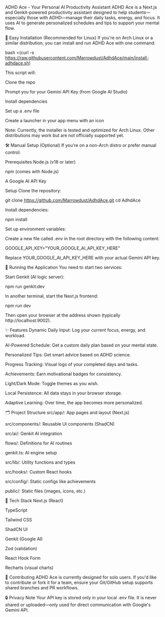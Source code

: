 ADHD Ace - Your Personal AI Productivity Assistant
ADHD Ace is a Next.js and Genkit-powered productivity assistant designed to help students—especially those with ADHD—manage their daily tasks, energy, and focus. It uses AI to generate personalized schedules and tips to support your mental flow.

🚀 Easy Installation (Recommended for Linux)
If you're on Arch Linux or a similar distribution, you can install and run ADHD Ace with one command:

bash <(curl -s https://raw.githubusercontent.com/Marrowdust/AdhdAce/main/install-adhdace.sh)

This script will:

Clone the repo

Prompt you for your Gemini API Key (from Google AI Studio)

Install dependencies

Set up a .env file

Create a launcher in your app menu with an icon

Note: Currently, the installer is tested and optimized for Arch Linux. Other distributions may work but are not officially supported yet.

🛠️ Manual Setup (Optional)
If you're on a non-Arch distro or prefer manual control:

Prerequisites
Node.js (v18 or later)

npm (comes with Node.js)

A Google AI API Key

Setup
Clone the repository:

git clone https://github.com/Marrowdust/AdhdAce.git
cd AdhdAce

Install dependencies:

npm install

Set up environment variables:

Create a new file called .env in the root directory with the following content:

GOOGLE_API_KEY="YOUR_GOOGLE_AI_API_KEY_HERE"

Replace YOUR_GOOGLE_AI_API_KEY_HERE with your actual Gemini API key.

🧠 Running the Application
You need to start two services:

Start Genkit (AI logic server):

npm run genkit:dev

In another terminal, start the Next.js frontend:

npm run dev

Then open your browser at the address shown (typically http://localhost:9002).

✨ Features
Dynamic Daily Input: Log your current focus, energy, and workload.

AI-Powered Schedule: Get a custom daily plan based on your mental state.

Personalized Tips: Get smart advice based on ADHD science.

Progress Tracking: Visual logs of your completed days and tasks.

Achievements: Earn motivational badges for consistency.

Light/Dark Mode: Toggle themes as you wish.

Local Persistence: All data stays in your browser storage.

Adaptive Learning: Over time, the app becomes more personalized.

🗂 Project Structure
src/app/: App pages and layout (Next.js)

src/components/: Reusable UI components (ShadCN)

src/ai/: Genkit AI integration

flows/: Definitions for AI routines

genkit.ts: AI engine setup

src/lib/: Utility functions and types

src/hooks/: Custom React hooks

src/config/: Static configs like achievements

public/: Static files (images, icons, etc.)

🧰 Tech Stack
Next.js (React)

TypeScript

Tailwind CSS

ShadCN UI

Genkit (Google AI)

Zod (validation)

React Hook Form

Recharts (visual charts)

🤝 Contributing
ADHD Ace is currently designed for solo users. If you'd like to contribute or fork it for a team, ensure your Git/GitHub setup supports shared branches and PR workflows.

🔒 Privacy Note
Your API key is stored only in your local .env file. It is never shared or uploaded—only used for direct communication with Google's Gemini API.


